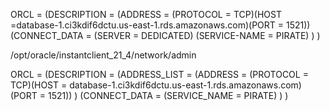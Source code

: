 ORCL = 
 (DESCRIPTION =
  (ADDRESS = (PROTOCOL = TCP)(HOST =database-1.ci3kdif6dctu.us-east-1.rds.amazonaws.com)(PORT = 1521))
   (CONNECT_DATA = 
    (SERVER = DEDICATED)
    (SERVICE-NAME = PIRATE)
    )
    )


/opt/oracle/instantclient_21_4/network/admin


ORCL =
   (DESCRIPTION =
     (ADDRESS_LIST =
       (ADDRESS = (PROTOCOL = TCP)(HOST = database-1.ci3kdif6dctu.us-east-1.rds.amazonaws.com)(PORT = 1521))
     )
     (CONNECT_DATA =
       (SERVICE_NAME = PIRATE)
     )
   )
